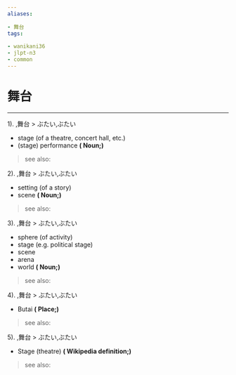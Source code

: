 ```yaml
---
aliases:
    
- 舞台
tags:
    
- wanikani36
- jlpt-n3
- common
---
```


# 舞台
---
1).
,舞台 > ぶたい,ぶたい

- stage (of a theatre, concert hall, etc.)
- (stage) performance
**( Noun;)**
> see also: 
            
2).
,舞台 > ぶたい,ぶたい

- setting (of a story)
- scene
**( Noun;)**
> see also: 
            
3).
,舞台 > ぶたい,ぶたい

- sphere (of activity)
- stage (e.g. political stage)
- scene
- arena
- world
**( Noun;)**
> see also: 
            
4).
,舞台 > ぶたい,ぶたい

- Butai
**( Place;)**
> see also: 
            
5).
,舞台 > ぶたい,ぶたい

- Stage (theatre)
**( Wikipedia definition;)**
> see also: 
            